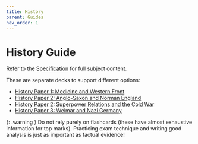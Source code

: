 ```yaml
---
title: History
parent: Guides
nav_order: 1
---
```


# History Guide

Refer to the [Specification](https://qualifications.pearson.com/content/dam/pdf/GCSE/History/2016/specification-and-sample-assessments/gcse-9-1-history-specification.pdf) for full subject content.

These are separate decks to support different options:

- [History Paper 1: Medicine and Western Front](/)
- [History Paper 2: Anglo-Saxon and Norman England](/)
- [History Paper 2: Superpower Relations and the Cold War](/)
- [History Paper 3: Weimar and Nazi Germany](/)

{: .warning } Do not rely purely on flashcards (these have almost exhaustive information for top marks). Practicing exam technique and writing good analysis is just as important as factual evidence!
